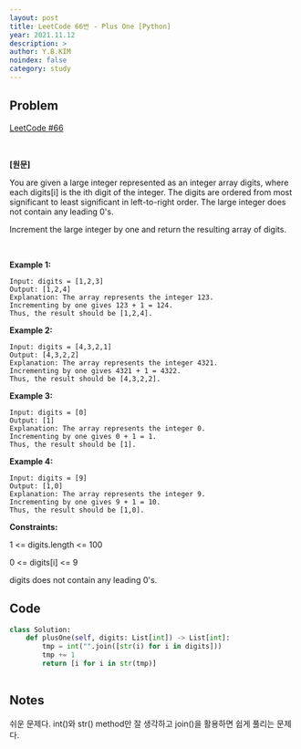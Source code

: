 ```yaml
---
layout: post
title: LeetCode 66번 - Plus One [Python]
year: 2021.11.12
description: >
author: Y.B.KIM
noindex: false
category: study
---
```

**Problem**
---
[LeetCode #66](https://leetcode.com/problems/plus-one/)

<br>

**[원문]**

You are given a large integer represented as an integer array digits, where each digits[i] is the ith digit of the integer. The digits are ordered from most significant to least significant in left-to-right order. The large integer does not contain any leading 0's.

Increment the large integer by one and return the resulting array of digits.

<br>

**Example 1:**
``` 
Input: digits = [1,2,3]
Output: [1,2,4]
Explanation: The array represents the integer 123.
Incrementing by one gives 123 + 1 = 124.
Thus, the result should be [1,2,4].
 ```


**Example 2:**
``` 
Input: digits = [4,3,2,1]
Output: [4,3,2,2]
Explanation: The array represents the integer 4321.
Incrementing by one gives 4321 + 1 = 4322.
Thus, the result should be [4,3,2,2].
``` 


**Example 3:**
``` 
Input: digits = [0]
Output: [1]
Explanation: The array represents the integer 0.
Incrementing by one gives 0 + 1 = 1.
Thus, the result should be [1].
``` 


**Example 4:**
``` 
Input: digits = [9]
Output: [1,0]
Explanation: The array represents the integer 9.
Incrementing by one gives 9 + 1 = 10.
Thus, the result should be [1,0].
``` 


**Constraints:**

1 <= digits.length <= 100

0 <= digits[i] <= 9

digits does not contain any leading 0's.


**Code**
---

``` python
class Solution:
    def plusOne(self, digits: List[int]) -> List[int]:
        tmp = int("".join([str(i) for i in digits]))
        tmp += 1
        return [i for i in str(tmp)]
        
``` 

**Notes**
---

쉬운 문제다. int()와 str() method만 잘 생각하고 join()을 활용하면 쉽게 풀리는 문제다.

<br>

<script type="text/javascript" src="https://cdnjs.buymeacoffee.com/1.0.0/button.prod.min.js" data-name="bmc-button" data-slug="ybkim95" data-color="#FFDD00" data-emoji=""  data-font="Comic" data-text="Buy me a coffee" data-outline-color="#000000" data-font-color="#000000" data-coffee-color="#ffffff" ></script>